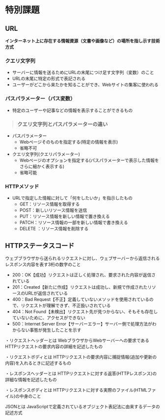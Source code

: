 # 特別課題
## URL
**インターネット上に存在する情報資源（文書や画像など）の場所を指し示す技術方式**
### クエリ文字列
- サーバーに情報を送るためにURLの末尾につけ足す文字列（変数）のこと
- URLの末尾に特定の形式で表記される
- ユーザーがどこから来たかを知ることができ、Webサイトの集客に使われる
### パスパラメーター（パス変数）
- 特定のユーザーや記事などの情報を表示することができるもの
>### クエリ文字列とパスパラメーターの違い
  - パスパラメーター
    - Webページそのものを指定する(特定の情報を表示)
    - 省略不可
  - クエリ文字列(クエリパラメーター)
    - Webページのオプションを指定する(パスパラメーターで表示した情報をさらに細かく表示する)
    - 省略可能
### HTTPメソッド
- URLで指定した情報に対して「何をしたいか」を指示したもの  
  - GET：リソース情報を取得する
  - POST：新しいリソース情報を送信
  - PUT：リソース情報を新しい情報で置き換える
  - PATCH：リソース情報の一部を新しい情報で書き換える
  - DELETE ：リソース情報を削除する  
## HTTPステータスコード
ウェブブラウザから送られるリクエストに対し、ウェブサーバーから返信されるレスポンス内容を表す3桁の数字のこと
  - 200：OK【成功】リクエストは正しく処理され、要求された内容が返信されている
  - 201：Created【新たに作成】リクエストは成功し、新規で作成されたリソースのURLが返信されている
  - 400：Bad Request【不正】定義していないメソッドを使用されているので、リクエストが理解できず、不正扱いされている
  - 404：Not Found【未検出】リクエスト先が見つからない、そもそも存在していないために、アクセスができない
  - 500：Internet Server Error【サーバーエラー】サーバー側で処理方法がわからない事態が発生したことを示す

・リクエストヘッダーとは
WebブラウザからWebサーバーへの要求であるHTTPリクエストの要求内容の詳細を記述したもの

・リクエストボディとは
HTTPリクエストの要求内容に捕捉情報(追加や更新の内容)を入れるときに記述するもの

・レスポンスヘッダーとは
HTTPリクエストに対する返答(HTTPレスポンス)の詳細な情報を記述したもの

・レスポンスボディとは
HTTPリクエストに対する実際のファイル(HTMLファイル)の中身のこと

JSONとは
JavaScriptで定義されているオブジェクト表記法に由来するデータの記述方式
